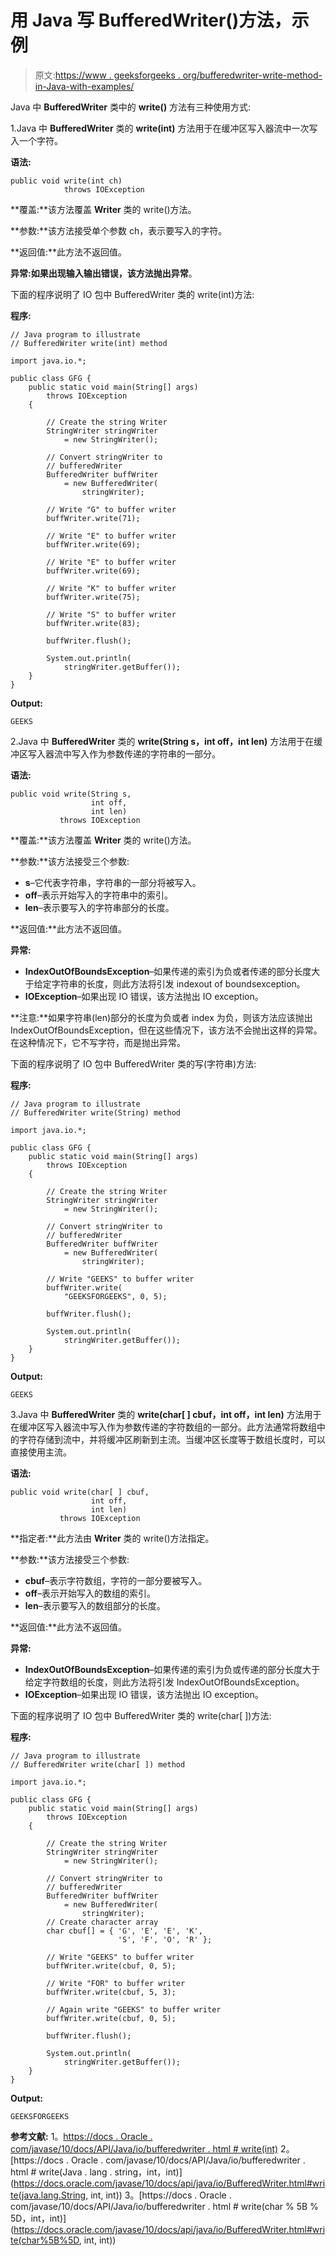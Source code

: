 # 用 Java 写 BufferedWriter()方法，示例

> 原文:[https://www . geeksforgeeks . org/bufferedwriter-write-method-in-Java-with-examples/](https://www.geeksforgeeks.org/bufferedwriter-write-method-in-java-with-examples/)

Java 中 **BufferedWriter** 类中的 **write()** 方法有三种使用方式:

1.Java 中 **BufferedWriter** 类的 **write(int)** 方法用于在缓冲区写入器流中一次写入一个字符。

**语法:**

```
public void write(int ch)
            throws IOException

```

**覆盖:**该方法覆盖 **Writer** 类的 write()方法。

**参数:**该方法接受单个参数 ch，表示要写入的字符。

**返回值:**此方法不返回值。

**异常:**如果出现输入输出错误，该方法抛出**异常**。

下面的程序说明了 IO 包中 BufferedWriter 类的 write(int)方法:

**程序:**

```
// Java program to illustrate
// BufferedWriter write(int) method

import java.io.*;

public class GFG {
    public static void main(String[] args)
        throws IOException
    {

        // Create the string Writer
        StringWriter stringWriter
            = new StringWriter();

        // Convert stringWriter to
        // bufferedWriter
        BufferedWriter buffWriter
            = new BufferedWriter(
                stringWriter);

        // Write "G" to buffer writer
        buffWriter.write(71);

        // Write "E" to buffer writer
        buffWriter.write(69);

        // Write "E" to buffer writer
        buffWriter.write(69);

        // Write "K" to buffer writer
        buffWriter.write(75);

        // Write "S" to buffer writer
        buffWriter.write(83);

        buffWriter.flush();

        System.out.println(
            stringWriter.getBuffer());
    }
}
```

**Output:**

```
GEEKS

```

2.Java 中 **BufferedWriter** 类的 **write(String s，int off，int len)** 方法用于在缓冲区写入器流中写入作为参数传递的字符串的一部分。

**语法:**

```
public void write(String s,
                  int off,
                  int len)
           throws IOException

```

**覆盖:**该方法覆盖 **Writer** 类的 write()方法。

**参数:**该方法接受三个参数:

*   **s**–它代表字符串，字符串的一部分将被写入。
*   **off**–表示开始写入的字符串中的索引。
*   **len**–表示要写入的字符串部分的长度。

**返回值:**此方法不返回值。

**异常:**

*   **IndexOutOfBoundsException**–如果传递的索引为负或者传递的部分长度大于给定字符串的长度，则此方法将引发 indexout of boundsexception。
*   **IOException**–如果出现 IO 错误，该方法抛出 IO exception。

**注意:**如果字符串(len)部分的长度为负或者 index 为负，则该方法应该抛出 IndexOutOfBoundsException，但在这些情况下，该方法不会抛出这样的异常。在这种情况下，它不写字符，而是抛出异常。

下面的程序说明了 IO 包中 BufferedWriter 类的写(字符串)方法:

**程序:**

```
// Java program to illustrate
// BufferedWriter write(String) method

import java.io.*;

public class GFG {
    public static void main(String[] args)
        throws IOException
    {

        // Create the string Writer
        StringWriter stringWriter
            = new StringWriter();

        // Convert stringWriter to
        // bufferedWriter
        BufferedWriter buffWriter
            = new BufferedWriter(
                stringWriter);

        // Write "GEEKS" to buffer writer
        buffWriter.write(
            "GEEKSFORGEEKS", 0, 5);

        buffWriter.flush();

        System.out.println(
            stringWriter.getBuffer());
    }
}
```

**Output:**

```
GEEKS

```

3.Java 中 **BufferedWriter** 类的 **write(char[ ] cbuf，int off，int len)** 方法用于在缓冲区写入器流中写入作为参数传递的字符数组的一部分。此方法通常将数组中的字符存储到流中，并将缓冲区刷新到主流。当缓冲区长度等于数组长度时，可以直接使用主流。

**语法:**

```
public void write(char[ ] cbuf,
                  int off,
                  int len)
           throws IOException

```

**指定者:**此方法由 **Writer** 类的 write()方法指定。

**参数:**该方法接受三个参数:

*   **cbuf**–表示字符数组，字符的一部分要被写入。
*   **off**–表示开始写入的数组的索引。
*   **len**–表示要写入的数组部分的长度。

**返回值:**此方法不返回值。

**异常:**

*   **IndexOutOfBoundsException**–如果传递的索引为负或传递的部分长度大于给定字符数组的长度，则此方法将引发 IndexOutOfBoundsException。
*   **IOException**–如果出现 IO 错误，该方法抛出 IO exception。

下面的程序说明了 IO 包中 BufferedWriter 类的 write(char[ ])方法:

**程序:**

```
// Java program to illustrate
// BufferedWriter write(char[ ]) method

import java.io.*;

public class GFG {
    public static void main(String[] args)
        throws IOException
    {

        // Create the string Writer
        StringWriter stringWriter
            = new StringWriter();

        // Convert stringWriter to
        // bufferedWriter
        BufferedWriter buffWriter
            = new BufferedWriter(
                stringWriter);
        // Create character array
        char cbuf[] = { 'G', 'E', 'E', 'K',
                        'S', 'F', 'O', 'R' };

        // Write "GEEKS" to buffer writer
        buffWriter.write(cbuf, 0, 5);

        // Write "FOR" to buffer writer
        buffWriter.write(cbuf, 5, 3);

        // Again write "GEEKS" to buffer writer
        buffWriter.write(cbuf, 0, 5);

        buffWriter.flush();

        System.out.println(
            stringWriter.getBuffer());
    }
}
```

**Output:**

```
GEEKSFORGEEKS

```

**参考文献:**
1。[https://docs . Oracle . com/javase/10/docs/API/Java/io/bufferedwriter . html # write(int)](https://docs.oracle.com/javase/10/docs/api/java/io/BufferedWriter.html#write(int))
2。[https://docs . Oracle . com/javase/10/docs/API/Java/io/bufferedwriter . html # write(Java . lang . string，int，int)](https://docs.oracle.com/javase/10/docs/api/java/io/BufferedWriter.html#write(java.lang.String, int, int))
3。[https://docs . Oracle . com/javase/10/docs/API/Java/io/bufferedwriter . html # write(char % 5B % 5D，int，int)](https://docs.oracle.com/javase/10/docs/api/java/io/BufferedWriter.html#write(char%5B%5D, int, int))